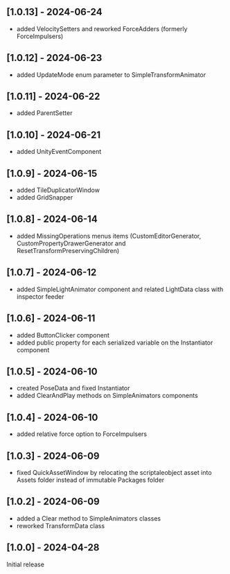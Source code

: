 ## [1.0.13] - 2024-06-24

- added VelocitySetters and reworked ForceAdders (formerly ForceImpulsers)

## [1.0.12] - 2024-06-23

- added UpdateMode enum parameter to SimpleTransformAnimator

## [1.0.11] - 2024-06-22

- added ParentSetter

## [1.0.10] - 2024-06-21

- added UnityEventComponent

## [1.0.9] - 2024-06-15

- added TileDuplicatorWindow
- added GridSnapper

## [1.0.8] - 2024-06-14

- added MissingOperations menus items (CustomEditorGenerator, CustomPropertyDrawerGenerator and ResetTransformPreservingChildren)

## [1.0.7] - 2024-06-12

- added SimpleLightAnimator component and related LightData class with inspector feeder

## [1.0.6] - 2024-06-11

- added ButtonClicker component
- added public property for each serialized variable on the Instantiator component

## [1.0.5] - 2024-06-10

- created PoseData and fixed Instantiator
- added ClearAndPlay methods on SimpleAnimators components

## [1.0.4] - 2024-06-10

- added relative force option to ForceImpulsers

## [1.0.3] - 2024-06-09

- fixed QuickAssetWindow by relocating the scriptaleobject asset into Assets folder instead of immutable Packages folder

## [1.0.2] - 2024-06-09

- added a Clear method to SimpleAnimators classes
- reworked TransformData class

## [1.0.0] - 2024-04-28

Initial release